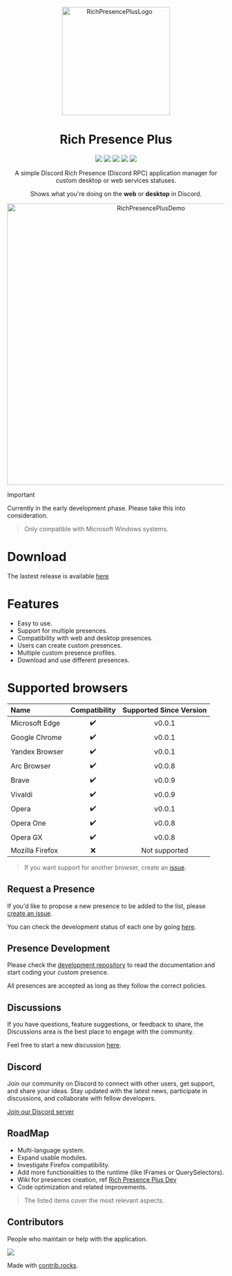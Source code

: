 <p align="center">
<img src="https://raw.githubusercontent.com/manucabral/RichPresencePlus/refs/heads/main/assets/logo.svg?raw=true" width="250" title="RichPresencePlusLogo">
</p>


<h1 align="center">Rich Presence Plus</h1>

<div align="center">
    <img src="https://img.shields.io/badge/version-0.0.9-blue" />
    <img src="https://img.shields.io/github/downloads/manucabral/RichPresencePlus/total" />
    <img src="https://img.shields.io/github/contributors/manucabral/RichPresencePlus" />
    <img src="https://img.shields.io/github/license/manucabral/RichPresencePlus" />
    <img src="https://img.shields.io/github/commit-activity/m/manucabral/RichPresencePlus" />
</div>


<p align="center">
A simple Discord Rich Presence (Discord RPC) application manager for custom desktop or web services statuses.
</p>

<p align="center">
Shows what you're doing on the <b>web</b> or <b>desktop</b> in Discord.
</p>


<p align="center">
<img src="https://github.com/manucabral/RichPresencePlus/blob/main/assets/demov0.0.5.gif" width="650" title="RichPresencePlusDemo">
</p>

> [!IMPORTANT]  
> Currently in the early development phase. Please take this into consideration.

> Only compatible with Microsoft Windows systems.

# Download
The lastest release is available [here](https://github.com/manucabral/RichPresencePlus/releases)

# Features
- Easy to use.
- Support for multiple presences.
- Compatibility with web and desktop presences.
- Users can create custom presences.
- Multiple custom presence profiles.
- Download and use different presences.

# Supported browsers

| Name | Compatibility | Supported Since Version |
| :---  | :---: |  :---: |
| Microsoft Edge   | ✔️ |  v0.0.1  |
| Google Chrome    | ✔️ |  v0.0.1  |
| Yandex Browser   | ✔️ |  v0.0.1  |
| Arc Browser      | ✔️ |  v0.0.8  |
| Brave            | ✔️ |  v0.0.9  |
| Vivaldi          | ✔️ |  v0.0.9  |
| Opera            | ✔️ |  v0.0.1  |
| Opera One        | ✔️ |  v0.0.8  |
| Opera GX         | ✔️ |  v0.0.8  |    
| Mozilla Firefox  | ❌ |  Not supported   |
> If you want support for another browser, create an [issue](https://github.com/manucabral/RichPresencePlus/issues/new/choose).

## Request a Presence
If you'd like to propose a new presence to be added to the list, please [create an issue](https://github.com/manucabral/RichPresencePlus/issues/new/choose).

You can check the development status of each one by going [here](https://github.com/users/manucabral/projects/4).

## Presence Development
Please check the [development repository](https://github.com/manucabral/RichPresencePlusDev) to read the documentation and start coding your custom presence.

All presences are accepted as long as they follow the correct policies.

## Discussions
If you have questions, feature suggestions, or feedback to share, the Discussions area is the best place to engage with the community.

Feel free to start a new discussion [here](https://github.com/manucabral/RichPresencePlus/discussions).

## Discord
Join our community on Discord to connect with other users, get support, and share your ideas. Stay updated with the latest news, participate in discussions, and collaborate with fellow developers.

[Join our Discord server](https://discord.gg/NjXFRqWarc)

## RoadMap
- Multi-language system.
- Expand usable modules.
- Investigate Firefox compatibility.
- Add more functionalities to the runtime (like IFrames or QuerySelectors).
- Wiki for presences creation, ref [Rich Presence Plus Dev](https://github.com/manucabral/RichPresencePlusDev)
- Code optimization and related improvements.
> The listed items cover the most relevant aspects.

## Contributors
People who maintain or help with the application.

<a href="https://github.com/manucabral/richpresenceplus/graphs/contributors">
  <img src="https://contrib.rocks/image?repo=manucabral/richpresenceplus" />
</a>

Made with [contrib.rocks](https://contrib.rocks).
